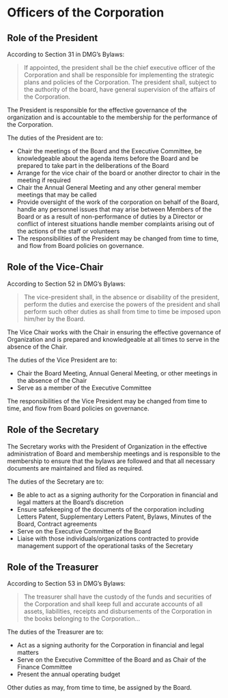 # Officers of the Corporation

## Role of the President

According to Section 31 in DMG’s Bylaws:

> If appointed, the president shall be the chief executive officer of the Corporation and shall be responsible for implementing the strategic plans and policies of the Corporation. The president shall, subject to the authority of the board, have general supervision of the affairs of the Corporation.

The President is responsible for the effective governance of the organization and is accountable to the membership for the performance of the Corporation.

The duties of the President are to:

* Chair the meetings of the Board and the Executive Committee, be knowledgeable about the agenda items before the Board and be prepared to take part in the deliberations of the Board
* Arrange for the vice chair of the board or another director to chair in the meeting if required
* Chair the Annual General Meeting and any other general member meetings that may be called
* Provide oversight of the work of the corporation on behalf of the Board, handle any personnel issues that may arise between Members of the Board or as a result of non-performance of duties by a Director or conflict of interest situations handle member complaints arising out of the actions of the staff or volunteers
* The responsibilities of the President may be changed from time to time, and flow from Board policies on governance.

## Role of the Vice-Chair

According to Section 52 in DMG’s Bylaws:

> The vice-president shall, in the absence or disability of the president, perform the duties and exercise the powers of the president and shall perform such other duties as shall from time to time be imposed upon him/her by the Board.

The Vice Chair works with the Chair in ensuring the effective governance of Organization and is prepared and knowledgeable at all times to serve in the absence of the Chair.

The duties of the Vice President are to:

* Chair the Board Meeting, Annual General Meeting, or other meetings in the absence of the Chair
* Serve as a member of the Executive Committee

The responsibilities of the Vice President may be changed from time to time, and flow from Board policies on governance.

## Role of the Secretary

The Secretary works with the President of Organization in the effective administration of Board and membership meetings and is responsible to the membership to ensure that the bylaws are followed and that all necessary documents are maintained and filed as required.

The duties of the Secretary are to:

* Be able to act as a signing authority for the Corporation in financial and legal matters at the Board’s discretion
* Ensure safekeeping of the documents of the corporation including Letters Patent, Supplementary Letters Patent, Bylaws, Minutes of the Board, Contract agreements
* Serve on the Executive Committee of the Board
* Liaise with those individuals/organizations contracted to provide management support of the operational tasks of the Secretary

## Role of the Treasurer

According to Section 53 in DMG’s Bylaws:

> The treasurer shall have the custody of the funds and securities of the Corporation and shall keep full and accurate accounts of all assets, liabilities, receipts and disbursements of the Corporation in the books belonging to the Corporation…

The duties of the Treasurer are to:

* Act as a signing authority for the Corporation in financial and legal matters
* Serve on the Executive Committee of the Board and as Chair of the Finance Committee
* Present the annual operating budget

Other duties as may, from time to time, be assigned by the Board.